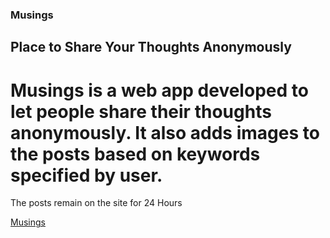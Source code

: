 ### Musings
## Place to Share Your Thoughts Anonymously

# Musings is a web app developed to let people share their thoughts anonymously. It also adds images to the posts based on keywords specified by user. 
The posts remain on the site for 24 Hours

[Musings](www.muuusings.herokuapp.com)
